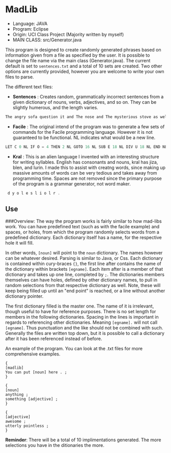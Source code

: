MadLib
======
* Language: JAVA 
* Program: Eclipse
* Origin: UCI Class Project (Majority written by myself)
* MAIN CLASS: src/Generator.java

This program is designed to create randomly generated phrases based on information given from a file as specified
by the user. It is possible to change the file name via the main class (Generator.java). The current default is 
set to `sentences.txt` and a total of 10 sets are created. Two other options are currently provided, however you 
are welcome to write your own files to parse.

The different text files:
* **Sentences** : Creates random, grammatically incorrect sentences from a given dictionary of nouns, verbs, adjectives,
and so on. They can be slightly humerous, and the length varies.

```java
The angry sofa question it and The nose and The mysterious stove as well .
```

* **Facile** : The original intend of the program was to generate a few sets of commands for the Facile programming
language. However it is not guaranteed to be functional. NL indicates what would be a new line.

```java
LET C 0 NL IF O = 4 THEN 2 NL GOTO 16 NL SUB E 18 NL DIV U 18 NL END NL GOSUB 13 NL . NL
```

* **Kral** : This is an alien language I invented with an interesting structure for writing syllables. English has
consonants and nouns, kral has jiza, blen, and lurin. I made this to assist with creatng words, since making up 
massive amounts of words can be very tedious and takes away from programming time. Spaces are not removed since
the primary purpose of the program is a grammar generator, not word maker.

```java
 d y o l e s l i o l r .
```
## Use
###Overview:
The way the program works is fairly similar to how mad-libs work. You can have predefined text (such as with the 
facile example) and spaces, or holes, from which the program randomly 
selects words from a predefined dictionary. Each dictionary itself has a name, for the respective hole it will fill.

In other words, `[noun]` will point to the `noun` dictionary. The names however can be whatever desired. Parsing is 
similar to Java, or Css. Each dictionary is contained within cury-braces `{}`, the first line after contains the name
of the dictionary within brackets `[egname]`. Each item after is a member of that dictionary and takes up one line,
completed by `;`. The dictionaries members themselves can have holes, defined by other dictionary names, to pull in 
random selections from that respective dictionary as well. Note, these will keep being filled up until an "end point" is
reached, or a line without another dictionary pointer.

The first dictionary filled is the master one. The name of it is irrelevant, though useful to have for reference 
purposes. There is no set length for members in the following dictionaries. Spacing in the lines is important in 
regards to referencing other dictionaries. Meaning `[egname].` will not call `[egname]`. Thus punctuation and the
like should not be combined with such. Generally the files are written top down, but it is possible to call a dictionary
after it has been referenced instead of before.

An example of the program. You can look at the .txt files for more comprehensive examples.

```madlib
{
[madlib]
You can put [noun] here . ;
}

{
[noun]
anything ;
something [adjective] ;
}

{
[adjective]
awesome ;
utterly pointless ;
}
```

**Reminder**: There will be a total of 10 implimentations generated. The more selections you have in the ditionaries
the more.
 
